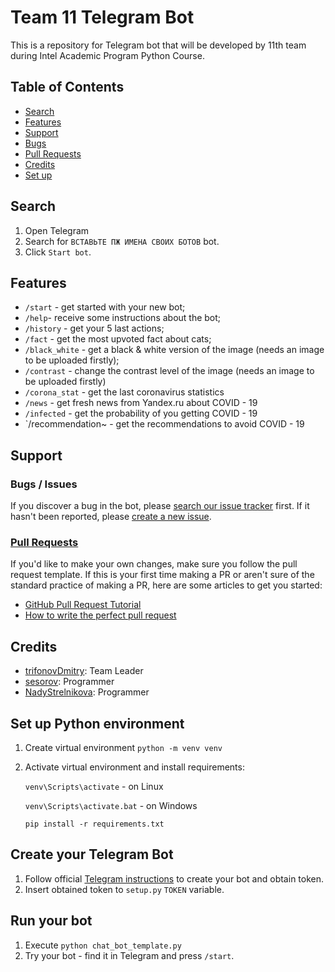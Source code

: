 # Team 11 Telegram Bot

This is a repository for Telegram bot that will be developed by 11th team during Intel Academic Program Python Course.

## Table of Contents
- [Search](#search)
- [Features](#features)
- [Support](#support)
 - [Bugs](#bugs--issues)
 - [Pull Requests](#pull-requests)
- [Credits](#credits)
- [Set up](#Set-up-Python-environment)

## Search

1. Open Telegram
2. Search for `ВСТАВЬТЕ ПЖ ИМЕНА СВОИХ БОТОВ` bot.
3. Click `Start bot`.

## Features

* `/start` - get started with your new bot;
* `/help`- receive some instructions about the bot;
* `/history` - get your 5 last actions;
* `/fact` - get the most upvoted fact about cats;
* `/black_white` - get a black & white version of the image (needs an image to be uploaded firstly);
* `/contrast` - change the contrast level of the image (needs an image to be uploaded firstly)
* `/corona_stat` - get the last coronavirus statistics
* `/news` - get fresh news from Yandex.ru about COVID - 19
* `/infected` - get the probability of you getting COVID - 19
* `/recommendation~ - get the recommendations to avoid COVID - 19

## Support

### Bugs / Issues
If you discover a bug in the bot, please [search our issue tracker](https://github.com/nn-students-2020h1/11-command/issues) first. If it hasn't been reported, please [create a new issue](https://github.com/nn-students-2020h1/11-command/issues/new).

### [Pull Requests](https://github.com/nn-students-2020h1/11-command/pulls)
If you'd like to make your own changes, make sure you follow the pull request template.
If this is your first time making a PR or aren't sure of the standard practice of making a PR, here are some articles to get you started:
 - [GitHub Pull Request Tutorial](https://www.thinkful.com/learn/github-pull-request-tutorial/)
 - [How to write the perfect pull request](https://github.com/blog/1943-how-to-write-the-perfect-pull-request)

## Credits
- [trifonovDmitry](https://github.com/trifonovDmitry): Team Leader
- [sesorov](https://github.com/sesorov): Programmer
- [NadyStrelnikova](https://github.com/NadyStrelnikova): Programmer

## Set up Python environment

1. Create virtual environment `python -m venv venv`
2. Activate virtual environment and install requirements: 

    `venv\Scripts\activate` - on Linux
    
    `venv\Scripts\activate.bat` - on Windows
    
    `pip install -r requirements.txt`

## Create your Telegram Bot

1. Follow official [Telegram instructions](https://core.telegram.org/bots#6-botfather) to create your bot and obtain token.
2. Insert obtained token to `setup.py` `TOKEN` variable.

## Run your bot

1. Execute ``python chat_bot_template.py``
2. Try your bot - find it in Telegram and press `/start`.
